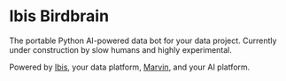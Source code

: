 # Ibis Birdbrain

The portable Python AI-powered data bot for your data project. Currently under construction by slow humans and highly experimental.

Powered by [Ibis](https://ibis-project.org), your data platform, [Marvin](https://github.com/prefectHQ/marvin), and your AI platform.
